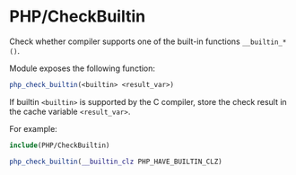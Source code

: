 # PHP/CheckBuiltin

Check whether compiler supports one of the built-in functions `__builtin_*()`.

Module exposes the following function:

```cmake
php_check_builtin(<builtin> <result_var>)
```

If builtin `<builtin>` is supported by the C compiler, store the check result in
the cache variable `<result_var>`.

For example:

```cmake
include(PHP/CheckBuiltin)

php_check_builtin(__builtin_clz PHP_HAVE_BUILTIN_CLZ)
```
